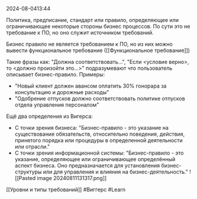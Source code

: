  2024-08-0413:44

Политика, предписание, стандарт или правило, определяющее или ограничивающее некоторые стороны бизнес процессов. По сути это не требование к ПО, но оно служит источником требований.

Бизнес правило не является требованием к ПО, но из них можно вывести функциональное требование ([[Функциональное требование]])

Такие фразы как: "Должна соответствовать...", "Если <условие верно>, то <должно произойти это...>" подразумевают что пользователь описывает бизнес-правило.
Примеры:
- "Новый клиент должен авансом оплатить 30% гонорара за консультацию и дорожные расходы"
- "Одобрение отпусков должно соответствовать политике отпусков отдела управления персоналом"

Ещё два определения из Вигерса:
- С точки зрения бизнеса: "Бизнес-правило - это указание на существование обязательств, относительно поведения, действия, принятого порядка или процедуры в определенной деятельности или отрасли."
- С точки зрения информационной системы: "Бизнес-правило - это указание, определяющее или ограничивающее определённый аспект бизнеса. Оно предназначается для установления бизнес-структуры или для управления и влияния на бизнес-деятельность."
![[Pasted image 20240811131317.png]]


[[Уровни и типы требований]]
#Виггерс 
#Learn